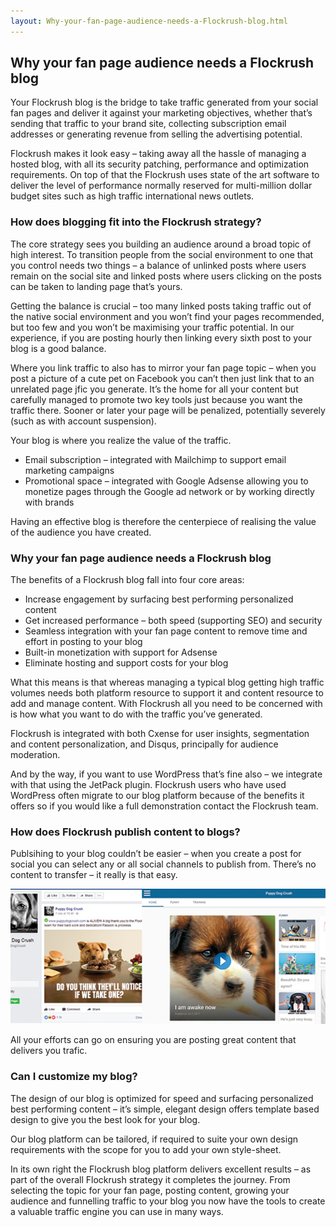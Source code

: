 ```yaml
---
layout: Why-your-fan-page-audience-needs-a-Flockrush-blog.html
---
```


<div class="ui left vertical stripe segment">
  <div class="ui left text container"><h2>Why your fan page audience needs a Flockrush blog</h2><p>Your Flockrush blog is the bridge to take traffic generated from your social fan pages and deliver it against your marketing objectives, whether that’s sending that traffic to your brand site, collecting subscription email addresses or generating revenue
  from selling the advertising potential.</p><p>
  Flockrush makes it look easy – taking away all the hassle of managing a hosted blog, with all its security patching, performance and optimization requirements. On top of that the Flockrush uses state of the art software to deliver the level of performance
  normally reserved for multi-million dollar budget sites such as high traffic international news outlets.</p><h3 class="ui header">How does blogging fit into the Flockrush strategy?
</h3><p>The core strategy sees you building an audience around a broad topic of high interest. To transition people from the social environment to one that you control needs two things – a balance of unlinked posts where users remain on the social site and linked
  posts where users clicking on the posts can be taken to landing page that’s yours. </p><p>
  Getting the balance is crucial – too many linked posts taking traffic out of the native social environment and you won’t find your pages recommended, but too few and you won’t be maximising your traffic potential. In our experience, if you are posting
  hourly then linking every sixth post to your blog is a good balance.</p><p>
  Where you link traffic to also has to mirror your fan page topic – when you post a picture of a cute pet on Facebook you can’t then just link that to an unrelated page jfic you generate. It’s the home for all your content but carefully managed to promote
  two key tools just because you want the traffic there. Sooner or later your page will be penalized, potentially severely (such as with account suspension).</p><p>
  Your blog is where you realize the value of the traffic.</p><ul class="ui list p-light-up"><li>Email subscription – integrated with Mailchimp to support email marketing campaigns</li><li>
    Promotional space – integrated with Google Adsense allowing you to monetize pages through the Google ad network or by working directly with brands</li></ul>
Having an effective blog is therefore the centerpiece of realising the value of the audience you have created. <p></p><h3 class="ui header">Why your fan page audience needs a Flockrush blog
</h3><p>The benefits of a Flockrush blog fall into four core areas:</p><ul class="ui list p-light-up"><li>Increase engagement by surfacing best performing personalized content</li><li>
    Get increased performance – both speed (supporting SEO) and security</li><li>
    Seamless integration with your fan page content to remove time and effort in posting to your blog</li><li>
    Built-in monetization with support for Adsense</li><li>Eliminate hosting and support costs for your blog</li></ul><p>What this means is that whereas managing a typical blog getting high traffic volumes needs both platform resource to support it and content resource to add and manage content. With Flockrush all you need to be concerned with is how what you want to do
  with the traffic you’ve generated.</p><p>
  Flockrush is integrated with both Cxense for user insights, segmentation and content personalization, and Disqus, principally for audience moderation.</p><p>
  And by the way, if you want to use WordPress that’s fine also – we integrate with that using the JetPack plugin. Flockrush users who have used WordPress often migrate to our blog platform because of the benefits it offers so if you would like a full demonstration
  contact the Flockrush team.</p><h3 class="ui header">How does Flockrush publish content to blogs?</h3><p>Publsihing to your blog couldn’t be easier – when you create a post for social you can select any or all social channels to publish from. There’s no content to transfer – it really is that easy.</p><p><img class="ui fluid image" src="/img/flockrush-BLOG-SOCIAL.jpg" alt="Flockrush Blog and Social imagary"></p><p>All your efforts can go on ensuring you are posting great content that delivers you trafic.</p><h3 class="ui header">Can I customize my blog?</h3><p>The design of our blog is optimized for speed and surfacing personalized best performing content – it’s simple, elegant design offers template based design to give you the best look for your blog.</p><p>Our blog platform can be tailored, if required to suite your own design requirements with the scope for you to add your own style-sheet. </p><p>In its own right the Flockrush blog platform delivers excellent results – as part of the overall Flockrush strategy it completes the journey. From selecting the topic for your fan page, posting content, growing your audience and funnelling traffic to
  your blog you now have the tools to create a valuable traffic engine you can use in many ways.</p></div>
</div>
